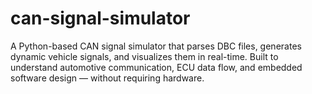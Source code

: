 # can-signal-simulator
A Python-based CAN signal simulator that parses DBC files, generates dynamic vehicle signals, and visualizes them in real-time. Built to understand automotive communication, ECU data flow, and embedded software design — without requiring hardware.
